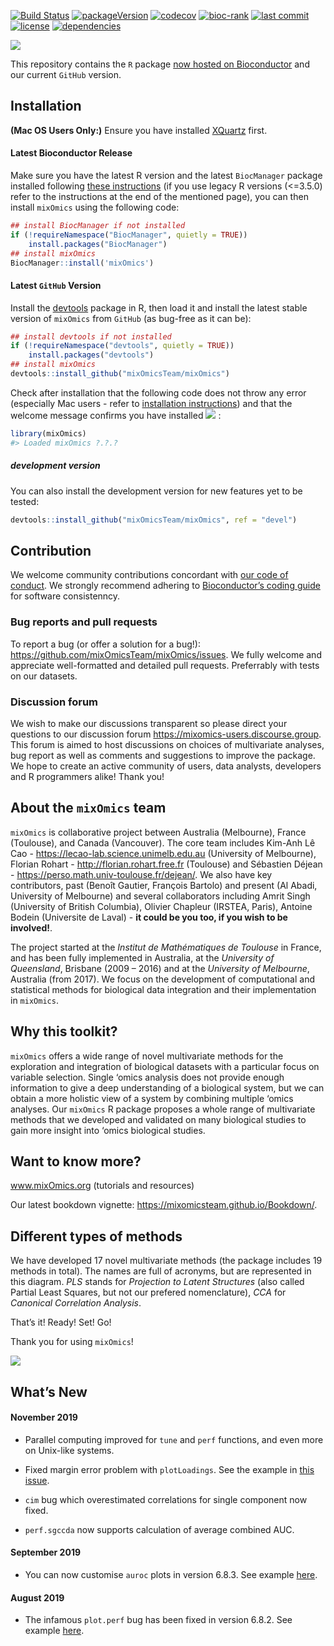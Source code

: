 
[![Build
Status](https://travis-ci.org/mixOmicsTeam/mixOmics.svg?branch=master)](https://travis-ci.org/mixOmicsTeam/mixOmics)
[![packageVersion](https://img.shields.io/badge/Package%20version-6.11.6-orange.svg?style=flat-square)](https://github.com/mixOmicsTeam/mixOmics/blob/master/DESCRIPTION)
[![codecov](https://codecov.io/gh/mixOmicsTeam/mixOmics/branch/master/graph/badge.svg)](https://codecov.io/gh/mixOmicsTeam/mixOmics)
[![bioc-rank](http://bioconductor.org/shields/downloads/release/mixOmics.svg)](http://bioconductor.org/packages/stats/bioc/mixOmics/)
[![last
commit](https://img.shields.io/github/last-commit/mixOmicsTeam/mixOmics.svg)](https://github.com/mixOmicsTeam/mixOmics/commits/master)
[![license](https://img.shields.io/badge/license-GPL%20\(%3E=%202\)-lightgrey.svg)](https://choosealicense.com/)
[![dependencies](http://bioconductor.org/shields/dependencies/release/mixOmics.svg)](http://bioconductor.org/packages/release/bioc/html/mixOmics.html#since)

![](http://mixomics.org/wp-content/uploads/2019/07/MixOmics-Logo-1.png)

This repository contains the `R` package [now hosted on
Bioconductor](http://bioconductor.org/packages/release/bioc/html/mixOmics.html)
and our current `GitHub` version.

## Installation

**(Mac OS Users Only:)** Ensure you have installed
[XQuartz](https://www.xquartz.org/) first.

#### Latest Bioconductor Release

Make sure you have the latest R version and the latest `BiocManager`
package installed following [these
instructions](https://www.bioconductor.org/install/) (if you use legacy
R versions (\<=3.5.0) refer to the instructions at the end of the
mentioned page), you can then install `mixOmics` using the following
code:

``` r
## install BiocManager if not installed
if (!requireNamespace("BiocManager", quietly = TRUE))
    install.packages("BiocManager")
## install mixOmics
BiocManager::install('mixOmics')
```

#### Latest `GitHub` Version

Install the [devtools](https://github.com/r-lib/devtools) package in R,
then load it and install the latest stable version of `mixOmics` from
`GitHub` (as bug-free as it can be):

``` r
## install devtools if not installed
if (!requireNamespace("devtools", quietly = TRUE))
    install.packages("devtools")
## install mixOmics
devtools::install_github("mixOmicsTeam/mixOmics")
```

Check after installation that the following code does not throw any
error (especially Mac users - refer to [installation
instructions](#installation)) and that the welcome message confirms you
have installed
![](https://img.shields.io/badge/Package%20version-6.11.6-orange.svg?style=flat-square)
:

``` r
library(mixOmics) 
#> Loaded mixOmics ?.?.?
```

##### development version

You can also install the development version for new features yet to be
tested:

``` r
devtools::install_github("mixOmicsTeam/mixOmics", ref = "devel")
```

## Contribution

We welcome community contributions concordant with [our code of
conduct](https://github.com/mixOmicsTeam/mixOmics/blob/master/CODE_OF_CONDUCT.md).
We strongly recommend adhering to [Bioconductor’s coding
guide](https://bioconductor.org/developers/how-to/coding-style/) for
software consistenncy.

### Bug reports and pull requests

To report a bug (or offer a solution for a bug\!):
<https://github.com/mixOmicsTeam/mixOmics/issues>. We fully welcome and
appreciate well-formatted and detailed pull requests. Preferrably with
tests on our datasets.

### Discussion forum

We wish to make our discussions transparent so please direct your
questions to our discussion forum
<https://mixomics-users.discourse.group>. This forum is aimed to host
discussions on choices of multivariate analyses, bug report as well as
comments and suggestions to improve the package. We hope to create an
active community of users, data analysts, developers and R programmers
alike\! Thank you\!

## About the `mixOmics` team

`mixOmics` is collaborative project between Australia (Melbourne),
France (Toulouse), and Canada (Vancouver). The core team includes
Kim-Anh Lê Cao - <https://lecao-lab.science.unimelb.edu.au> (University
of Melbourne), Florian Rohart - <http://florian.rohart.free.fr>
(Toulouse) and Sébastien Déjean -
<https://perso.math.univ-toulouse.fr/dejean/>. We also have key
contributors, past (Benoît Gautier, François Bartolo) and present (Al
Abadi, University of Melbourne) and several collaborators including
Amrit Singh (University of British Columbia), Olivier Chapleur (IRSTEA,
Paris), Antoine Bodein (Universite de Laval) - **it could be you too, if
you wish to be involved\!**.

The project started at the *Institut de Mathématiques de Toulouse* in
France, and has been fully implemented in Australia, at the *University
of Queensland*, Brisbane (2009 – 2016) and at the *University of
Melbourne*, Australia (from 2017). We focus on the development of
computational and statistical methods for biological data integration
and their implementation in `mixOmics`.

## Why this toolkit?

`mixOmics` offers a wide range of novel multivariate methods for the
exploration and integration of biological datasets with a particular
focus on variable selection. Single ‘omics analysis does not provide
enough information to give a deep understanding of a biological system,
but we can obtain a more holistic view of a system by combining multiple
‘omics analyses. Our `mixOmics` R package proposes a whole range of
multivariate methods that we developed and validated on many biological
studies to gain more insight into ‘omics biological studies.

## Want to know more?

www.mixOmics.org (tutorials and resources)

Our latest bookdown vignette:
<https://mixomicsteam.github.io/Bookdown/>.

## Different types of methods

We have developed 17 novel multivariate methods (the package includes 19
methods in total). The names are full of acronyms, but are represented
in this diagram. *PLS* stands for *Projection to Latent Structures*
(also called Partial Least Squares, but not our prefered nomenclature),
*CCA* for *Canonical Correlation Analysis*.

That’s it\! Ready\! Set\! Go\!

Thank you for using
`mixOmics`\!

![](http://mixomics.org/wp-content/uploads/2012/04/framework-mixOmics-June2016.jpg)

## What’s New

#### November 2019

  - Parallel computing improved for `tune` and `perf` functions, and
    even more on Unix-like systems.

  - Fixed margin error problem with `plotLoadings`. See the example in
    [this issue](https://github.com/mixOmicsTeam/mixOmics/issues/45).

  - `cim` bug which overestimated correlations for single component now
    fixed.

  - `perf.sgccda` now supports calculation of average combined AUC.

#### September 2019

  - You can now customise `auroc` plots in version 6.8.3. See example
    [here](https://github.com/mixOmicsTeam/mixOmics/issues/35).

#### August 2019

  - The infamous `plot.perf` bug has been fixed in version 6.8.2. See
    example [here](https://github.com/mixOmicsTeam/mixOmics/issues/27).
